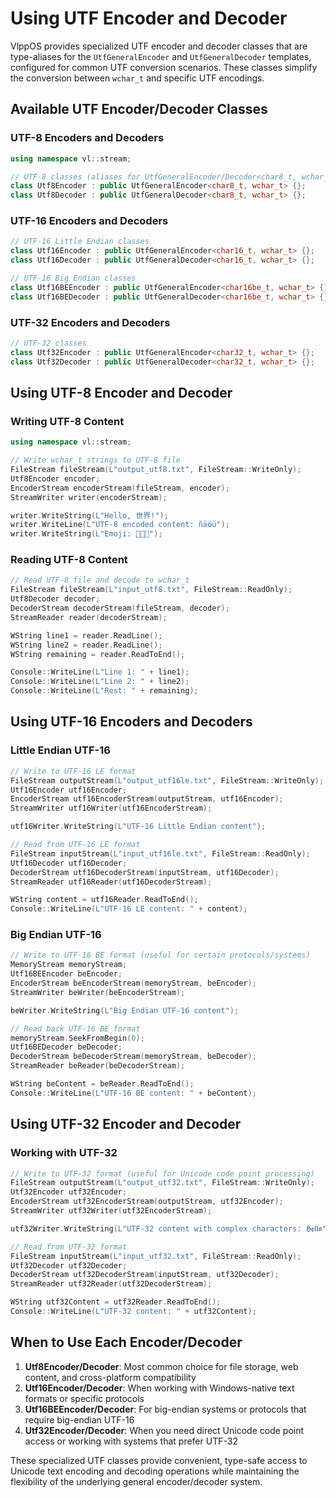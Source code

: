 ﻿# Using UTF Encoder and Decoder

VlppOS provides specialized UTF encoder and decoder classes that are type-aliases for the `UtfGeneralEncoder` and `UtfGeneralDecoder` templates, configured for common UTF conversion scenarios. These classes simplify the conversion between `wchar_t` and specific UTF encodings.

## Available UTF Encoder/Decoder Classes

### UTF-8 Encoders and Decoders

```cpp
using namespace vl::stream;

// UTF-8 classes (aliases for UtfGeneralEncoder/Decoder<char8_t, wchar_t>)
class Utf8Encoder : public UtfGeneralEncoder<char8_t, wchar_t> {};
class Utf8Decoder : public UtfGeneralDecoder<char8_t, wchar_t> {};
```

### UTF-16 Encoders and Decoders

```cpp
// UTF-16 Little Endian classes  
class Utf16Encoder : public UtfGeneralEncoder<char16_t, wchar_t> {};
class Utf16Decoder : public UtfGeneralDecoder<char16_t, wchar_t> {};

// UTF-16 Big Endian classes
class Utf16BEEncoder : public UtfGeneralEncoder<char16be_t, wchar_t> {};
class Utf16BEDecoder : public UtfGeneralDecoder<char16be_t, wchar_t> {};
```

### UTF-32 Encoders and Decoders

```cpp
// UTF-32 classes
class Utf32Encoder : public UtfGeneralEncoder<char32_t, wchar_t> {};
class Utf32Decoder : public UtfGeneralDecoder<char32_t, wchar_t> {};
```

## Using UTF-8 Encoder and Decoder

### Writing UTF-8 Content

```cpp
using namespace vl::stream;

// Write wchar_t strings to UTF-8 file
FileStream fileStream(L"output_utf8.txt", FileStream::WriteOnly);
Utf8Encoder encoder;
EncoderStream encoderStream(fileStream, encoder);
StreamWriter writer(encoderStream);

writer.WriteString(L"Hello, 世界!");
writer.WriteLine(L"UTF-8 encoded content: ñäöü");
writer.WriteString(L"Emoji: 🚀🌟💫");
```

### Reading UTF-8 Content

```cpp
// Read UTF-8 file and decode to wchar_t
FileStream fileStream(L"input_utf8.txt", FileStream::ReadOnly);
Utf8Decoder decoder;
DecoderStream decoderStream(fileStream, decoder);
StreamReader reader(decoderStream);

WString line1 = reader.ReadLine();
WString line2 = reader.ReadLine();
WString remaining = reader.ReadToEnd();

Console::WriteLine(L"Line 1: " + line1);
Console::WriteLine(L"Line 2: " + line2);
Console::WriteLine(L"Rest: " + remaining);
```

## Using UTF-16 Encoders and Decoders

### Little Endian UTF-16

```cpp
// Write to UTF-16 LE format
FileStream outputStream(L"output_utf16le.txt", FileStream::WriteOnly);
Utf16Encoder utf16Encoder;
EncoderStream utf16EncoderStream(outputStream, utf16Encoder);
StreamWriter utf16Writer(utf16EncoderStream);

utf16Writer.WriteString(L"UTF-16 Little Endian content");

// Read from UTF-16 LE format
FileStream inputStream(L"input_utf16le.txt", FileStream::ReadOnly);
Utf16Decoder utf16Decoder;
DecoderStream utf16DecoderStream(inputStream, utf16Decoder);
StreamReader utf16Reader(utf16DecoderStream);

WString content = utf16Reader.ReadToEnd();
Console::WriteLine(L"UTF-16 LE content: " + content);
```

### Big Endian UTF-16

```cpp
// Write to UTF-16 BE format (useful for certain protocols/systems)
MemoryStream memoryStream;
Utf16BEEncoder beEncoder;
EncoderStream beEncoderStream(memoryStream, beEncoder);
StreamWriter beWriter(beEncoderStream);

beWriter.WriteString(L"Big Endian UTF-16 content");

// Read back UTF-16 BE format
memoryStream.SeekFromBegin(0);
Utf16BEDecoder beDecoder;
DecoderStream beDecoderStream(memoryStream, beDecoder);
StreamReader beReader(beDecoderStream);

WString beContent = beReader.ReadToEnd();
Console::WriteLine(L"UTF-16 BE content: " + beContent);
```

## Using UTF-32 Encoder and Decoder

### Working with UTF-32

```cpp
// Write to UTF-32 format (useful for Unicode code point processing)
FileStream outputStream(L"output_utf32.txt", FileStream::WriteOnly);
Utf32Encoder utf32Encoder;
EncoderStream utf32EncoderStream(outputStream, utf32Encoder);
StreamWriter utf32Writer(utf32EncoderStream);

utf32Writer.WriteString(L"UTF-32 content with complex characters: 𝕳𝖊𝖑𝖑𝖔");

// Read from UTF-32 format
FileStream inputStream(L"input_utf32.txt", FileStream::ReadOnly);
Utf32Decoder utf32Decoder;
DecoderStream utf32DecoderStream(inputStream, utf32Decoder);
StreamReader utf32Reader(utf32DecoderStream);

WString utf32Content = utf32Reader.ReadToEnd();
Console::WriteLine(L"UTF-32 content: " + utf32Content);
```

## When to Use Each Encoder/Decoder

1. **Utf8Encoder/Decoder**: Most common choice for file storage, web content, and cross-platform compatibility
2. **Utf16Encoder/Decoder**: When working with Windows-native text formats or specific protocols
3. **Utf16BEEncoder/Decoder**: For big-endian systems or protocols that require big-endian UTF-16
4. **Utf32Encoder/Decoder**: When you need direct Unicode code point access or working with systems that prefer UTF-32

These specialized UTF classes provide convenient, type-safe access to Unicode text encoding and decoding operations while maintaining the flexibility of the underlying general encoder/decoder system.